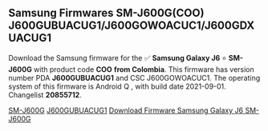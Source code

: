 <h2>Samsung Firmwares SM-J600G(COO) J600GUBUACUG1/J600GOWOACUC1/J600GDXUACUG1</h2>
Download the Samsung firmware for the ✅ <strong>Samsung Galaxy J6 </strong> ⭐ <strong>SM-J600G</strong> with product code <strong>COO</strong> <strong> from Colombia</strong>. This firmware has version number PDA <strong>J600GUBUACUG1</strong> and CSC J600GOWOACUC1. The operating system of this firmware is Android Q , with build date 2021-09-01. Changelist <strong>20855712</strong>.


[SM-J600G](https://samfirm.shop/samsung/model/SM-J600G)
[J600GUBUACUG1](https://samfirm.shop/samsung/pda/J600GUBUACUG1)
[Download Firmware Samsung Galaxy J6 SM-J600G](https://samfirm.shop/samsung/firmware/452633)
